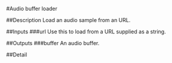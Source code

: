 #Audio buffer loader

##Description
Load an audio sample from an URL.

##Inputs
###url
Use this to load from a URL supplied as a string.

##Outputs
###buffer
An audio buffer.

##Detail

